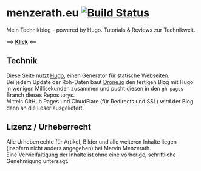 # menzerath.eu [![Build Status](https://drone.io/github.com/MarvinMenzerath/menzerath.eu/status.png)](https://drone.io/github.com/MarvinMenzerath/menzerath.eu/latest)
Mein Technikblog - powered by Hugo. Tutorials & Reviews zur Technikwelt.

==> **[Klick](https://menzerath.eu)** <==

## Technik
Diese Seite nutzt [Hugo](https://github.com/spf13/hugo), einen Generator für statische Webseiten.  
Bei jedem Update der Roh-Daten baut [Drone.io](https://drone.io) den fertigen Blog mit Hugo in wenigen Millisekunden zusammen und pusht diesen in den `gh-pages` Branch dieses Repositorys.  
Mittels GitHub Pages und CloudFlare (für Redirects und SSL) wird der Blog dann an die Leser ausgeliefert.

## Lizenz / Urheberrecht
Alle Urheberrechte für Artikel, Bilder und alle weiteren Inhalte liegen (insofern nicht anders angegeben) bei Marvin Menzerath.  
Eine Vervielfältigung der Inhalte ist ohne eine vorherige, schriftliche Genehmigung untersagt.